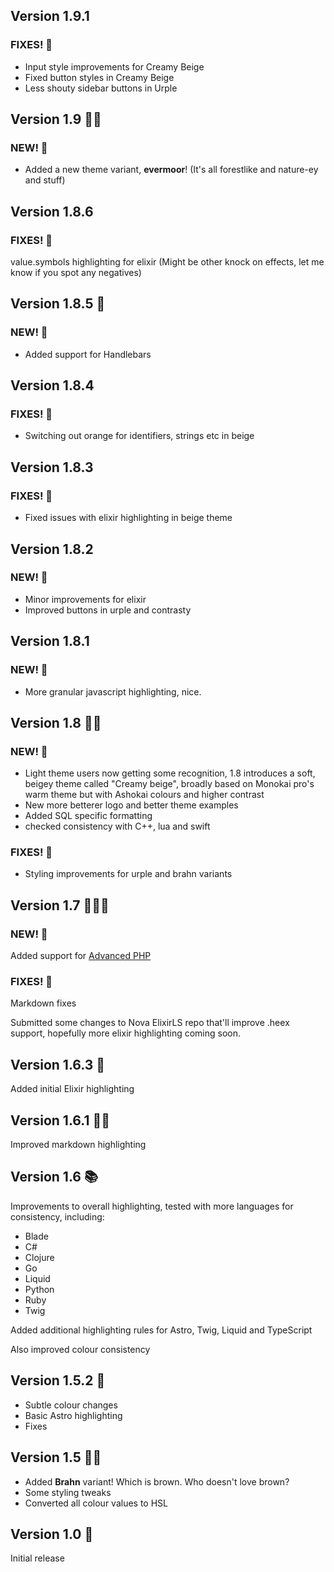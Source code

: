 ## Version 1.9.1

### FIXES! 🐞

- Input style improvements for Creamy Beige
- Fixed button styles in Creamy Beige
- Less shouty sidebar buttons in Urple

## Version 1.9 🌳🌳

### NEW! 🌟

- Added a new theme variant, **evermoor**! (It's all forestlike and nature-ey and stuff)

## Version 1.8.6

### FIXES! 🐞

value.symbols highlighting for elixir (Might be other knock on effects, let me know if you spot any negatives)

## Version 1.8.5 🧔

### NEW! 🌟

- Added support for Handlebars

## Version 1.8.4

### FIXES! 🐞

- Switching out orange for identifiers, strings etc in beige

## Version 1.8.3

### FIXES! 🐞

- Fixed issues with elixir highlighting in beige theme

## Version 1.8.2

### NEW! 🌟

- Minor improvements for elixir
- Improved buttons in urple and contrasty

## Version 1.8.1

### NEW! 🌟

- More granular javascript highlighting, nice.

## Version 1.8 🥛👞

### NEW! 🌟

- Light theme users now getting some recognition, 1.8 introduces a soft, beigey theme called "Creamy beige", broadly based on Monokai pro's warm theme but with Ashokai colours and higher contrast
- New more betterer logo and better theme examples
- Added SQL specific formatting
- checked consistency with C++, lua and swift

### FIXES! 🐞

- Styling improvements for urple and brahn variants

## Version 1.7 🐘🐘🐘

### NEW! 🌟

Added support for [Advanced PHP](https://extensions.panic.com/extensions/dennisosaj/dennisosaj.advancedPHP/)

### FIXES! 🐞

Markdown fixes

Submitted some changes to Nova ElixirLS repo that'll improve .heex support, hopefully more elixir highlighting coming soon.

## Version 1.6.3 🔮

Added initial Elixir highlighting

## Version 1.6.1 ✍🏾

Improved markdown highlighting

## Version 1.6 📚

Improvements to overall highlighting, tested with more languages for consistency, including:

- Blade
- C#
- Clojure
- Go
- Liquid
- Python
- Ruby
- Twig

Added additional highlighting rules for Astro, Twig, Liquid and TypeScript

Also improved colour consistency

## Version 1.5.2 🚀

- Subtle colour changes
- Basic Astro highlighting
- Fixes

## Version 1.5 👍🏾

- Added **Brahn** variant! Which is brown. Who doesn't love brown?
- Some styling tweaks
- Converted all colour values to HSL

## Version 1.0 🎉

Initial release
